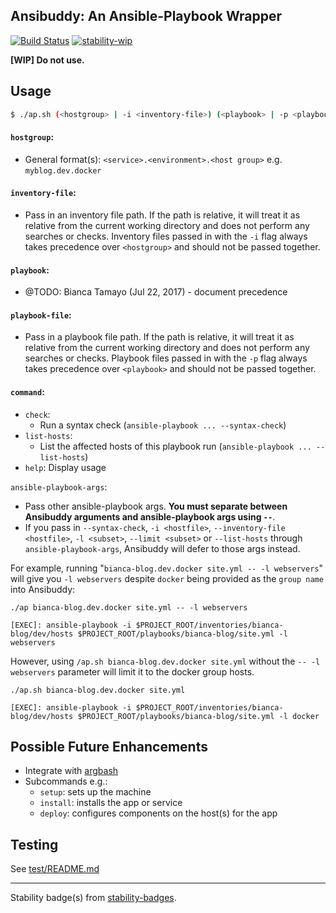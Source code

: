 ## Ansibuddy: An Ansible-Playbook Wrapper


[![Build Status](https://travis-ci.org/btamayo/ansibuddy.svg?branch=master)](https://travis-ci.org/btamayo/ansibuddy) [![stability-wip](https://img.shields.io/badge/stability-work_in_progress-lightgrey.svg)](https://github.com/btamayo/ansibuddy)

**[WIP] Do not use.**


## Usage

```bash
$ ./ap.sh (<hostgroup> | -i <inventory-file>) (<playbook> | -p <playbook-file>) [<command>...] -- [ansible-playbook-args]
```

#### `hostgroup`:
  - General format(s): `<service>.<environment>.<host group>` e.g. `myblog.dev.docker`

#### `inventory-file`:
  - Pass in an inventory file path. If the path is relative, it will treat it as relative from the current working directory and does not perform any searches or checks. Inventory files passed in with the `-i` flag always takes precedence over `<hostgroup>` and should not be passed together.

#### `playbook`:
  - @TODO: Bianca Tamayo (Jul 22, 2017) - document precedence 

#### `playbook-file`:
  - Pass in a playbook file path. If the path is relative, it will treat it as relative from the current working directory and does not perform any searches or checks. Playbook files passed in with the `-p` flag always takes precedence over `<playbook>` and should not be passed together.

#### `command`:
  - `check`: 
    - Run a syntax check (`ansible-playbook ... --syntax-check`)
  - `list-hosts`: 
    - List the affected hosts of this playbook run (`ansible-playbook ... --list-hosts`)
  - `help`: Display usage


`ansible-playbook-args`: 
  - Pass other ansible-playbook args. **You must separate between Ansibuddy arguments and ansible-playbook args using `--`**. 
  - If you pass in `--syntax-check`, `-i <hostfile>`,  `--inventory-file <hostfile>`, `-l <subset>`, `--limit <subset>` or `--list-hosts` through `ansible-playbook-args`, Ansibuddy will defer to those args instead.

For example, running "`bianca-blog.dev.docker site.yml -- -l webservers`" will give you `-l webservers` despite `docker` being provided as the `group name` into Ansibuddy:

```
./ap bianca-blog.dev.docker site.yml -- -l webservers

[EXEC]: ansible-playbook -i $PROJECT_ROOT/inventories/bianca-blog/dev/hosts $PROJECT_ROOT/playbooks/bianca-blog/site.yml -l webservers
```

However, using `/ap.sh bianca-blog.dev.docker site.yml` without the `-- -l webservers` parameter will limit it to the docker group hosts.

```
./ap.sh bianca-blog.dev.docker site.yml

[EXEC]: ansible-playbook -i $PROJECT_ROOT/inventories/bianca-blog/dev/hosts $PROJECT_ROOT/playbooks/bianca-blog/site.yml -l docker
```

## Possible Future Enhancements

- Integrate with [argbash](https://github.com/matejak/argbash)
- Subcommands e.g.:
    - `setup`: sets up the machine
    - `install`: installs the app or service
    - `deploy`: configures components on the host(s) for the app



## Testing

See [test/README.md](test/README.md)


---

Stability badge(s) from [stability-badges](https://github.com/orangemug/stability-badges).
